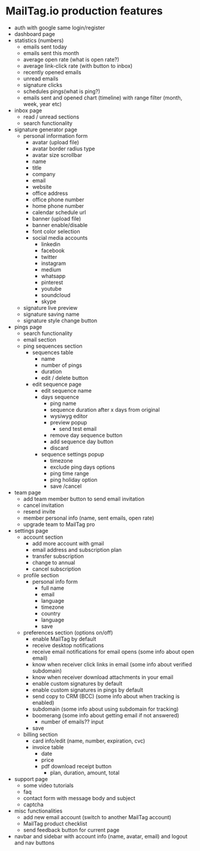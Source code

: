 # MailTag.io production features

- auth with google same login/register
- dashboard page
- statistics (numbers)
  - emails sent today
  - emails sent this month
  - average open rate (what is open rate?)
  - average link-click rate (with button to inbox)
  - recently opened emails
  - unread emails
  - signature clicks
  - schedules pings(what is ping?)
  - emails sent and opened chart (timeline) with range filter (month, week, year etc)
- inbox page
  - read / unread sections
  - search functionality
- signature generator page
  - personal information form
    - avatar (upload file)
    - avatar border radius type
    - avatar size scrollbar
    - name
    - title
    - company
    - email
    - website
    - office address
    - office phone number
    - home phone number
    - calendar schedule url
    - banner (upload file)
    - banner enable/disable
    - font color selection
    - social media accounts
      - linkedin
      - facebook
      - twitter
      - instagram
      - medium
      - whatsapp
      - pinterest
      - youtube
      - soundcloud
      - skype
  - signature live preview
  - signature saving name
  - signature style change button
- pings page
  - search functionality
  - email section
  - ping sequences section
    - sequences table
      - name
      - number of pings
      - duration
      - edit / delete button
    - edit sequence page
      - edit sequence name
      - days sequence
        - ping name
        - sequence duration after x days from original
        - wysiwyg editor
        - preview popup
          - send test email
        - remove day sequence button
        - add sequence day button
        - discard
      - sequence settings popup
        - timezone
        - exclude ping days options
        - ping time range
        - ping holiday option
        - save /cancel
- team page
  - add team member button to send email invitation
  - cancel invitation
  - resend invite
  - member personal info (name, sent emails, open rate)
  - upgrade team to MailTag pro
- settings page
  - account section
    - add more account with gmail
    - email address and subscription plan
    - transfer subscription
    - change to annual
    - cancel subscription
  - profile section
    - personal info form
      - full name
      - email
      - language
      - timezone
      - country
      - language
      - save
  - preferences section (options on/off)
    - enable MailTag by default
    - receive desktop notifications
    - receive email notifications for email opens (some info about open email)
    - know when receiver click links in email (some info about verified subdomain)
    - know when receiver download attachments in your email
    - enable custom signatures by default
    - enable custom signatures in pings by default
    - send copy to CRM (BCC) (some info about when tracking is enabled)
    - subdomain (some info about using subdomain for tracking)
    - boomerang (some info about getting email if not answered)
      - number of emails?? input
    - save
  - billing section
    - card info/edit (name, number, expiration, cvc)
    - invoice table
      - date
      - price
      - pdf download receipt button
        - plan, duration, amount, total
- support page
  - some video tutorials
  - faq
  - contact form with message body and subject
  - captcha
- misc functionalities
  - add new email account (switch to another MailTag account)
  - MailTag product checklist
  - send feedback button for current page
- navbar and sidebar with account info (name, avatar, email) and logout and nav buttons
